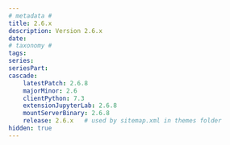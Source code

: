 ```yaml
---
# metadata # 
title: 2.6.x
description: Version 2.6.x 
date: 
# taxonomy #
tags:
series:
seriesPart:
cascade:
    latestPatch: 2.6.8
    majorMinor: 2.6
    clientPython: 7.3
    extensionJupyterLab: 2.6.8
    mountServerBinary: 2.6.8
    release: 2.6.x   # used by sitemap.xml in themes folder
hidden: true
---
```

